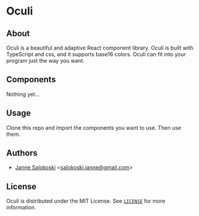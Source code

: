 # Oculi

## About

Oculi is a beautiful and adaptive React component library. Oculi is built with TypeScript and css, and it supports base16 colors. Oculi can fit into your program just the way you want. 

## Components

Nothing yet...

## Usage

Clone this repo and import the components you want to use. Then use them.

## Authors

- [Janne Salokoski](https://github.com/JanneSalokoski/) <[salokoski.janne@gmail.com](salokoski.janne@gmail.com)>

## License

Oculi is distributed under the MIT License. See [`LICENSE`](https://github.com/JanneSalokoski/blob/main/LICENSE) for more information.
